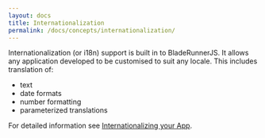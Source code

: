 ```yaml
---
layout: docs
title: Internationalization
permalink: /docs/concepts/internationalization/
---
```


Internationalization (or i18n) support is built in to BladeRunnerJS. It allows any application developed to be customised to suit any locale. This includes translation of:

* text
* date formats
* number formatting
* parameterized translations

For detailed information see [Internationalizing your App](/docs/use/internationalization/).

